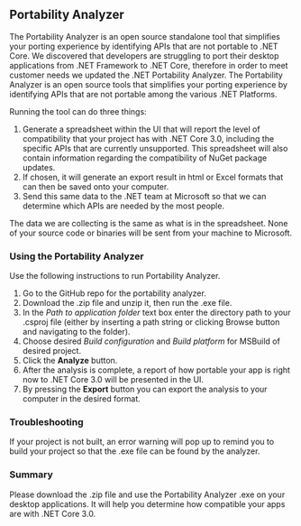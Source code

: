## Portability Analyzer 

The Portability Analyzer is an open source standalone tool that simplifies your porting experience by identifying APIs that are not portable to .NET Core. We discovered that developers are struggling to port their desktop applications from .NET Framework to .NET Core, therefore in order to meet customer needs we updated the .NET Portability Analyzer. The Portability Analyzer is an open source tools that simplifies your porting experience by identifying APIs that are not portable among the various .NET Platforms. 

Running the tool can do three things: 

1.	Generate a spreadsheet within the UI that will report the level of compatibility that your project has with .NET Core 3.0, including the specific APIs that are currently unsupported. This spreadsheet will also contain information regarding the compatibility of NuGet package updates.
2.	If chosen, it will generate an export result in html or Excel formats that can then be saved onto your computer. 
3.	Send this same data to the .NET team at Microsoft so that we can determine which APIs are needed by the most people.

The data we are collecting is the same as what is in the spreadsheet. None of your source code or binaries will be sent from your machine to Microsoft. 

### Using the Portability Analyzer

Use the following instructions to run Portability Analyzer.
1.	Go to the GitHub repo for the portability analyzer.
2.	Download the .zip file and unzip it, then run the .exe file.
3.	In the *Path to application folder* text box enter the directory path to your .csproj file (either by inserting a path string or clicking Browse button and navigating to the folder).
4.	Choose desired *Build configuration* and *Build platform* for MSBuild of desired project.
5.	Click the **Analyze** button.
6.	After the analysis is complete, a report of how portable your app is right now to .NET Core 3.0 will be presented in the UI.
7.	By pressing the **Export** button you can export the analysis to your computer in the desired format. 


### Troubleshooting

If your project is not built, an error warning will pop up to remind you to build your project so that the .exe file can be found by the analyzer.


### Summary

Please download the .zip file and use the Portability Analyzer .exe on your desktop applications. It will help you determine how compatible your apps are with .NET Core 3.0.
